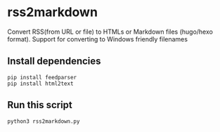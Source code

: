 # rss2markdown

Convert RSS(from URL or file) to HTMLs or Markdown files (hugo/hexo format).
Support for converting to Windows friendly filenames

## Install dependencies
```
pip install feedparser
pip install html2text
```
## Run this script

```
python3 rss2markdown.py
```
